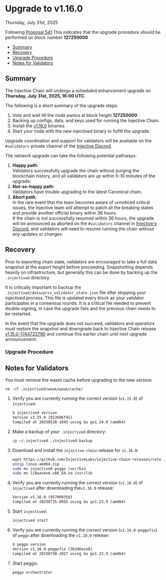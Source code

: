 # Upgrade to v1.16.0

Thursday, July 31st, 2025

Following [Proposal 541](https://injhub.com/proposal/541/) This indicates that the upgrade procedure should be performed on block number **127250000**

* [Summary](#summary)
* [Recovery](#recovery)
* [Upgrade Procedure](#upgrade-procedure)
* [Notes for Validators](#notes-for-validators)

## Summary

The Injective Chain will undergo a scheduled enhancement upgrade on **Thursday, July 31st, 2025, 16:00 UTC**.

The following is a short summary of the upgrade steps:

1. Vote and wait till the node panics at block height **127250000**.
2. Backing up configs, data, and keys used for running the Injective Chain.
3. Install the [v1.16.0](https://github.com/InjectiveLabs/injective-chain-releases/releases/tag/v1.16.0-1753404855) binaries.
4. Start your node with the new injectived binary to fulfill the upgrade.

Upgrade coordination and support for validators will be available on the `#validators` private channel of the [Injective Discord](https://discord.gg/injective).

The network upgrade can take the following potential pathways:

1. **Happy path**:\
   Validators successfully upgrade the chain without purging the blockchain history, and all validators are up within 5-10 minutes of the upgrade.
2. **Not-so-happy path**:\
   Validators have trouble upgrading to the latest Canonical chain.
3. **Abort path**:\
   In the rare event that the team becomes aware of unnoticed critical issues, the Injective team will attempt to patch all the breaking states and provide another official binary within 36 hours.\
   If the chain is not successfully resumed within 36 hours, the upgrade will be announced as aborted on the `#validators` channel in [Injective's Discord](https://discord.gg/injective), and validators will need to resume running the chain without any updates or changes.

## Recovery

Prior to exporting chain state, validators are encouraged to take a full data snapshot at the export height before proceeding. Snapshotting depends heavily on infrastructure, but generally this can be done by backing up the `.injectived` directory.

It is critically important to backup the `.injectived/data/priv_validator_state.json` file after stopping your injectived process. This file is updated every block as your validator participates in a consensus rounds. It is a critical file needed to prevent double-signing, in case the upgrade fails and the previous chain needs to be restarted.

In the event that the upgrade does not succeed, validators and operators must restore the snapshot and downgrade back to Injective Chain release [v1.15.0-1744722790](https://github.com/InjectiveLabs/injective-chain-releases/releases/tag/v1.15.0-1744722790) and continue this earlier chain until next upgrade announcement.

### Upgrade Procedure

## Notes for Validators

You must remove the wasm cache before upgrading to the new version:

```shell
rm -rf .injectived/wasm/wasm/cache/
```

1.  Verify you are currently running the correct version (`v1.15.0`) of `injectived`:

    ```bash
    $ injectived version
    Version v1.15.0 (013606f41)
    Compiled at 20250528-1843 using Go go1.24.0 (amd64)
    ```

2.  Make a backup of your `.injectived` directory:

    ```bash
    cp ~/.injectived ./injectived-backup
    ```

3. Download and install the `injective-chain` release for `v1.16.0`:

    ```bash
    wget https://github.com/InjectiveLabs/injective-chain-releases/releases/download/v1.16.0-1753404855/linux-amd64.zip
    unzip linux-amd64.zip
    sudo mv injectived peggo /usr/bin
    sudo mv libwasmvm.x86_64.so /usr/lib
    ```

4.  Verify you are currently running the correct version (`v1.16.0`) of `injectived` after downloading the`v1.16.0` release:

    ```bash
    Version v1.16.0 (95706035d)
    Compiled at 20250725-0055 using Go go1.23.9 (amd64)
    ```

5.  Start `injectived`:

    ```bash
    injectived start
    ```

6.  Verify you are currently running the correct version (`v1.16.0-peggofix`) of `peggo` after downloading the `v1.16.0` release:

    ```bash
    $ peggo version
    Version v1.16.0-peggofix (3b346ece0)
    Compiled at 20250730-2027 using Go go1.23.9 (amd64)
    ```

7.  Start peggo:

    ```bash
    peggo orchestrator
    ```
